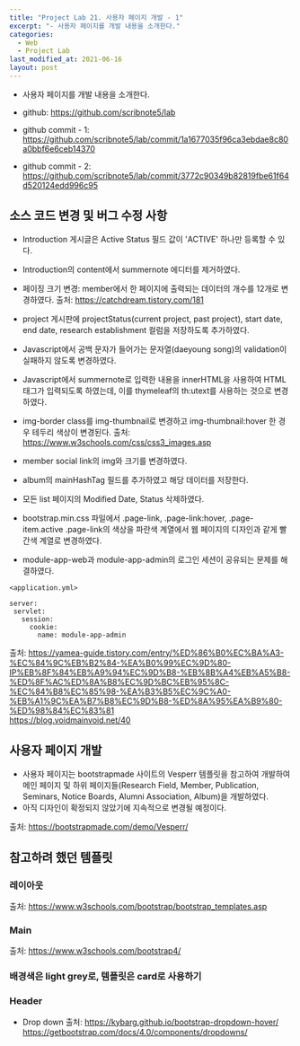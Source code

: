 ```yaml
---
title: "Project Lab 21. 사용자 페이지 개발 - 1"
excerpt: "- 사용자 페이지를 개발 내용을 소개한다."
categories:
  - Web
  - Project Lab
last_modified_at: 2021-06-16
layout: post
---
```

- 사용자 페이지를 개발 내용을 소개한다.



- github: <https://github.com/scribnote5/lab>
- github commit - 1: <https://github.com/scribnote5/lab/commit/1a1677035f96ca3ebdae8c80a0bbf6e6ceb14370>
- github commit - 2: <https://github.com/scribnote5/lab/commit/3772c90349b82819fbe61f64d520124edd996c95>



## 소스 코드 변경 및 버그 수정 사항
- Introduction 게시글은 Active Status 필드 값이 'ACTIVE' 하나만 등록할 수 있다.

- Introduction의 content에서 summernote 에디터를 제거하였다.

- 페이징 크기 변경: member에서 한 페이지에 출력되는 데이터의 개수를 12개로 변경하였다.
출처: <https://catchdream.tistory.com/181>

- project 게시판에 projectStatus(current project, past project), start date, end date, research establishment 컬럼을 저장하도록 추가하였다.

- Javascript에서 공백 문자가 들어가는 문자열(daeyoung song)의 validation이 실패하지 않도록 변경하였다.

- Javascript에서 summernote로 입력한 내용을 innerHTML을 사용하여 HTML 태그가 입력되도록 하였는데, 이를 thymeleaf의 th:utext를 사용하는 것으로 변경하였다.

- img-border class를 img-thumbnail로 변경하고 img-thumbnail:hover 한 경우 테두리 색상이 변경된다.
출처: <https://www.w3schools.com/css/css3_images.asp>

- member social link의 img와 크기를 변경하였다.

- album의 mainHashTag 필드를 추가하였고 해당 데이터를 저장한다.

- 모든 list 페이지의 Modified Date, Status 삭제하였다.

- bootstrap.min.css 파일에서 .page-link, .page-link:hover, .page-item.active .page-link의 색상을 파란색 계열에서 웹 페이지의 디자인과 같게 빨간색 계열로 변경하였다.

- module-app-web과 module-app-admin의 로그인 세션이 공유되는 문제를 해결하였다.

```
<application.yml>

server:
 servlet:
   session:
     cookie:
       name: module-app-admin
```

출처: <https://yamea-guide.tistory.com/entry/%ED%86%B0%EC%BA%A3-%EC%84%9C%EB%B2%84-%EA%B0%99%EC%9D%80-IP%EB%8F%84%EB%A9%94%EC%9D%B8-%EB%8B%A4%EB%A5%B8-%ED%8F%AC%ED%8A%B8%EC%9D%BC%EB%95%8C-%EC%84%B8%EC%85%98-%EA%B3%B5%EC%9C%A0-%EB%A1%9C%EA%B7%B8%EC%9D%B8-%ED%8A%95%EA%B9%80-%ED%98%84%EC%83%81><br>
<https://blog.voidmainvoid.net/40>



## 사용자 페이지 개발
- 사용자 페이지는 bootstrapmade 사이트의 Vesperr 템플릿을 참고하여 개발하여 메인 페이지 및 하위 페이지들(Research Field, Member, Publication, Seminars, Notice Boards, Alumni Association, Album)을 개발하였다.
- 아직 디자인이 확정되지 않았기에 지속적으로 변경될 예정이다.

출처: <https://bootstrapmade.com/demo/Vesperr/>



## 참고하려 했던 템플릿
### 레이아웃
출처: <https://www.w3schools.com/bootstrap/bootstrap_templates.asp>


### Main
출처: <https://www.w3schools.com/bootstrap4/>


### 배경색은 light grey로, 템플릿은 card로 사용하기


### Header
- Drop down
출처: <https://kybarg.github.io/bootstrap-dropdown-hover/><br>
<https://getbootstrap.com/docs/4.0/components/dropdowns/>
